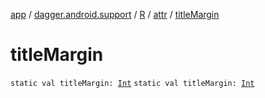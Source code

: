 [app](../../../index.md) / [dagger.android.support](../../index.md) / [R](../index.md) / [attr](index.md) / [titleMargin](./title-margin.md)

# titleMargin

`static val titleMargin: `[`Int`](https://kotlinlang.org/api/latest/jvm/stdlib/kotlin/-int/index.html)
`static val titleMargin: `[`Int`](https://kotlinlang.org/api/latest/jvm/stdlib/kotlin/-int/index.html)